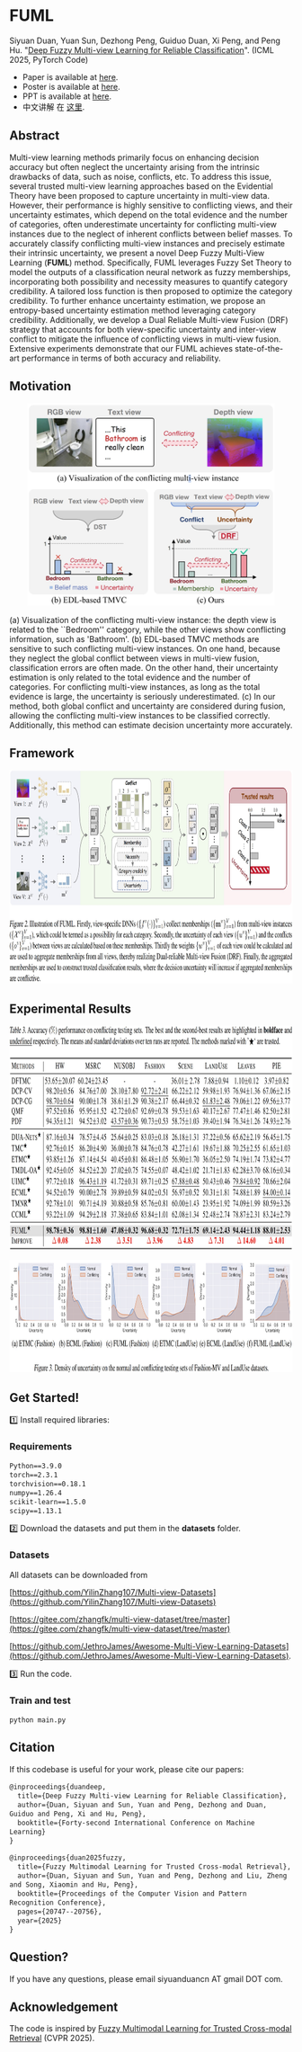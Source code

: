 # FUML

Siyuan Duan, Yuan Sun, Dezhong Peng, Guiduo Duan, Xi Peng, and Peng Hu. "[Deep Fuzzy Multi-view Learning for Reliable Classification](https://openreview.net/forum?id=ZzuaeYvLsJ)". (ICML 2025, PyTorch Code)

- Paper is available at [here](https://github.com/siyuancncd/FUML/blob/main/src/ICML25_Deep_Fuzzy_Multi_view_Learning_for_Reliable_Classification.pdf).
- Poster is available at [here](https://github.com/siyuancncd/FUML/blob/main/FUML_poster.png).
- PPT is available at [here](https://github.com/siyuancncd/FUML/blob/main/FUML-AITIME-Intro.pdf).
- 中文讲解 在 [这里](https://www.bilibili.com/video/BV1mA3yzEEWF/?spm_id_from=333.1387.homepage.video_card.click&vd_source=6c3619d976449503d4bb811d9044ee7f&t=5481).

## Abstract

Multi-view learning methods primarily focus on enhancing decision accuracy but often neglect the uncertainty arising from the intrinsic drawbacks of data, such as noise, conflicts, etc. To address this issue, several trusted multi-view learning approaches based on the Evidential Theory have been proposed to capture uncertainty in multi-view data. However, their performance is highly sensitive to conflicting views, and their uncertainty estimates, which depend on the total evidence and the number of categories, often underestimate uncertainty for conflicting multi-view instances due to the neglect of inherent conflicts between belief masses. To accurately classify conflicting multi-view instances and precisely estimate their intrinsic uncertainty, we present a novel Deep Fuzzy Multi-View Learning (**FUML**) method. Specifically, FUML leverages Fuzzy Set Theory to model the outputs of a classification neural network as fuzzy memberships, incorporating both possibility and necessity measures to quantify category credibility. A tailored loss function is then proposed to optimize the category credibility. To further enhance uncertainty estimation, we propose an entropy-based uncertainty estimation method leveraging category credibility. Additionally, we develop a Dual Reliable Multi-view Fusion (DRF) strategy that accounts for both view-specific uncertainty and inter-view conflict to mitigate the influence of conflicting views in multi-view fusion. Extensive experiments demonstrate that our FUML achieves state-of-the-art performance in terms of both accuracy and reliability. 

## Motivation

<p align="center">
<img src="https://github.com/siyuancncd/FUML/blob/main/FUML_motivations.png" width="440" height="360">
</p>

(a) Visualization of the conflicting multi-view instance: the depth view is related to the ``Bedroom'' category, while the other views show conflicting information, such as 'Bathroom'. (b) EDL-based TMVC methods are sensitive to such conflicting multi-view instances. On one hand, because they neglect the global conflict between views in multi-view fusion, classification errors are often made. On the other hand, their uncertainty estimation is only related to the total evidence and the number of categories. For conflicting multi-view instances, as long as the total evidence is large, the uncertainty is seriously underestimated. (c) In our method, both global conflict and uncertainty are considered during fusion, allowing the conflicting multi-view instances to be classified correctly. Additionally, this method can estimate decision uncertainty more accurately.

## Framework

<p align="center">
<img src="https://github.com/siyuancncd/FUML/blob/main/FUML_framework.png" width="1000" height="380">
</p>

## Experimental Results

<p align="center">
<img src="https://github.com/siyuancncd/FUML/blob/main/FUML_results1.png" width="1000" height="400">
</p>

<p align="center">
<img src="https://github.com/siyuancncd/FUML/blob/main/FUML_results2.png" width="1000" height="200">
</p>

## Get Started!

1️⃣ Install required libraries:

### Requirements

```
Python==3.9.0
torch==2.3.1
torchvision==0.18.1
numpy==1.26.4
scikit-learn==1.5.0
scipy==1.13.1
```

2️⃣ Download the datasets and put them in the **datasets** folder.

### Datasets

All datasets can be downloaded from 

[https://github.com/YilinZhang107/Multi-view-Datasets](https://github.com/YilinZhang107/Multi-view-Datasets)

[https://gitee.com/zhangfk/multi-view-dataset/tree/master](https://gitee.com/zhangfk/multi-view-dataset/tree/master)

[https://github.com/JethroJames/Awesome-Multi-View-Learning-Datasets](https://github.com/JethroJames/Awesome-Multi-View-Learning-Datasets).

3️⃣ Run the code.

### Train and test

```
python main.py
```

## Citation
If this codebase is useful for your work, please cite our papers:
```
@inproceedings{duandeep,
  title={Deep Fuzzy Multi-view Learning for Reliable Classification},
  author={Duan, Siyuan and Sun, Yuan and Peng, Dezhong and Duan, Guiduo and Peng, Xi and Hu, Peng},
  booktitle={Forty-second International Conference on Machine Learning}
}
```

```
@inproceedings{duan2025fuzzy,
  title={Fuzzy Multimodal Learning for Trusted Cross-modal Retrieval},
  author={Duan, Siyuan and Sun, Yuan and Peng, Dezhong and Liu, Zheng and Song, Xiaomin and Hu, Peng},
  booktitle={Proceedings of the Computer Vision and Pattern Recognition Conference},
  pages={20747--20756},
  year={2025}
}
```
## Question?

If you have any questions, please email siyuanduancn AT gmail DOT com.

## Acknowledgement

The code is inspired by [Fuzzy Multimodal Learning for Trusted Cross-modal Retrieval](https://github.com/siyuancncd/FUME) (CVPR 2025).
